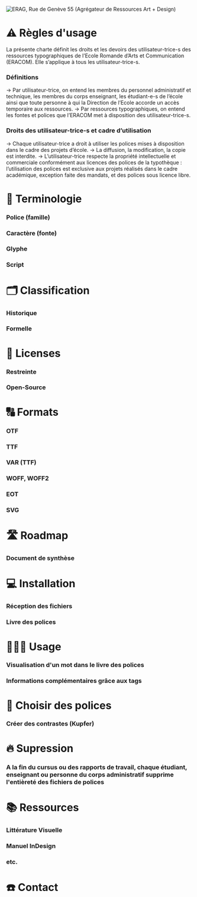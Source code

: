 ![ERAG, Rue de Genève 55 (Agrégateur de Ressources Art + Design)](http://eracom-typotheque.github.io/links/archives/ERAG_Rue_de_Geneve_55.jpg)

# ⚠️ Règles d'usage

La présente charte définit les droits et les devoirs des utilisateur-trice-s des ressources typographiques de l’Ecole Romande d’Arts et Communication (ERACOM). Elle s’applique à tous les utilisateur-trice-s.

### Définitions
→ Par utilisateur-trice, on entend les membres du personnel administratif et technique, les membres du corps enseignant, les étudiant-e-s de l’école ainsi que toute personne à qui la Direction de l’Ecole accorde un accès temporaire aux ressources.
→ Par ressources typographiques, on entend les fontes et polices que l’ERACOM met à disposition des utilisateur-trice-s.

### Droits des utilisateur-trice-s et cadre d’utilisation
→ Chaque utilisateur-trice a droit à utiliser les polices mises à disposition dans le cadre des projets d’école.
→ La diffusion, la modification, la copie est interdite.
→ L’utilisateur-trice respecte la propriété intellectuelle et commerciale conformément aux licences des polices de la typothèque : l’utilisation des polices est exclusive aux projets réalisés dans le cadre académique, exception faite des mandats, et des polices sous licence libre.

# 🌈 Terminologie

### Police (famille)
### Caractère (fonte)
### Glyphe
### Script

# 🗂️ Classification

### Historique
### Formelle

# 📝 Licenses

### Restreinte
### Open-Source

# 🔠 Formats

### OTF
### TTF
### VAR (TTF)
### WOFF, WOFF2
### EOT
### SVG

# 🛣️ Roadmap

### Document de synthèse

# 💻 Installation

### Réception des fichiers
### Livre des polices

# 👩🏼‍💻 Usage

### Visualisation d'un mot dans le livre des polices
### Informations complémentaires grâce aux tags

# 🍻 Choisir des polices

### Créer des contrastes (Kupfer)

# 🔥 Supression

###  A la fin du cursus ou des rapports de travail, chaque étudiant, enseignant ou personne du corps administratif supprime l'entièreté des fichiers de polices

# 📚 Ressources

### Littérature Visuelle
### Manuel InDesign
### etc.

# ☎️ Contact
